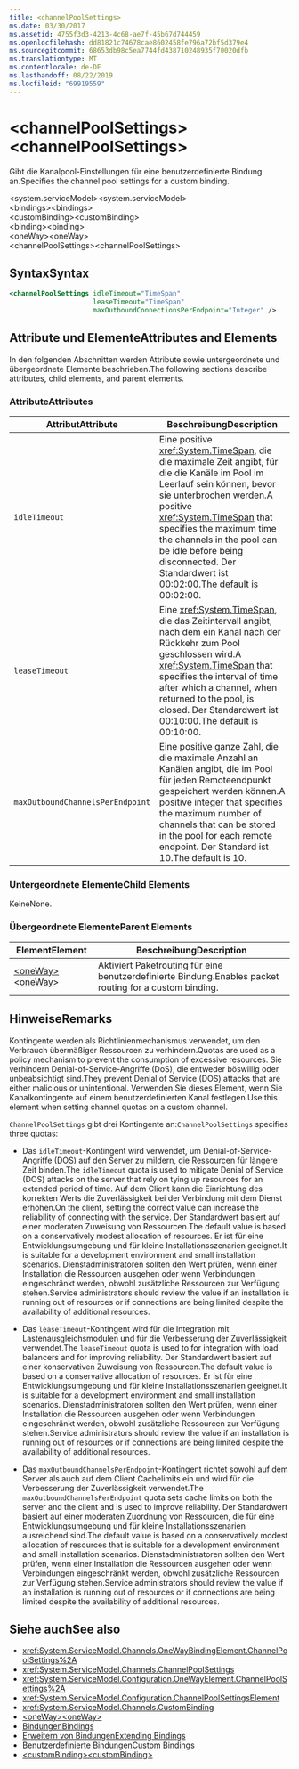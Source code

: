 ```yaml
---
title: <channelPoolSettings>
ms.date: 03/30/2017
ms.assetid: 4755f3d3-4213-4c68-ae7f-45b67d744459
ms.openlocfilehash: dd81821c74678cae8602458fe796a72bf5d379e4
ms.sourcegitcommit: 68653db98c5ea7744fd438710248935f70020dfb
ms.translationtype: MT
ms.contentlocale: de-DE
ms.lasthandoff: 08/22/2019
ms.locfileid: "69919559"
---
```

# <a name="channelpoolsettings"></a><span data-ttu-id="f62d0-101">\<channelPoolSettings></span><span class="sxs-lookup"><span data-stu-id="f62d0-101">\<channelPoolSettings></span></span>
<span data-ttu-id="f62d0-102">Gibt die Kanalpool-Einstellungen für eine benutzerdefinierte Bindung an.</span><span class="sxs-lookup"><span data-stu-id="f62d0-102">Specifies the channel pool settings for a custom binding.</span></span>  
  
 <span data-ttu-id="f62d0-103">\<system.serviceModel></span><span class="sxs-lookup"><span data-stu-id="f62d0-103">\<system.serviceModel></span></span>  
<span data-ttu-id="f62d0-104">\<bindings></span><span class="sxs-lookup"><span data-stu-id="f62d0-104">\<bindings></span></span>  
<span data-ttu-id="f62d0-105">\<customBinding></span><span class="sxs-lookup"><span data-stu-id="f62d0-105">\<customBinding></span></span>  
<span data-ttu-id="f62d0-106">\<binding></span><span class="sxs-lookup"><span data-stu-id="f62d0-106">\<binding></span></span>  
<span data-ttu-id="f62d0-107">\<oneWay></span><span class="sxs-lookup"><span data-stu-id="f62d0-107">\<oneWay></span></span>  
<span data-ttu-id="f62d0-108">\<channelPoolSettings></span><span class="sxs-lookup"><span data-stu-id="f62d0-108">\<channelPoolSettings></span></span>  
  
## <a name="syntax"></a><span data-ttu-id="f62d0-109">Syntax</span><span class="sxs-lookup"><span data-stu-id="f62d0-109">Syntax</span></span>  
  
```xml  
<channelPoolSettings idleTimeout="TimeSpan"
                     leaseTimeout="TimeSpan"
                     maxOutboundConnectionsPerEndpoint="Integer" />
```  
  
## <a name="attributes-and-elements"></a><span data-ttu-id="f62d0-110">Attribute und Elemente</span><span class="sxs-lookup"><span data-stu-id="f62d0-110">Attributes and Elements</span></span>  
 <span data-ttu-id="f62d0-111">In den folgenden Abschnitten werden Attribute sowie untergeordnete und übergeordnete Elemente beschrieben.</span><span class="sxs-lookup"><span data-stu-id="f62d0-111">The following sections describe attributes, child elements, and parent elements.</span></span>  
  
### <a name="attributes"></a><span data-ttu-id="f62d0-112">Attribute</span><span class="sxs-lookup"><span data-stu-id="f62d0-112">Attributes</span></span>  
  
|<span data-ttu-id="f62d0-113">Attribut</span><span class="sxs-lookup"><span data-stu-id="f62d0-113">Attribute</span></span>|<span data-ttu-id="f62d0-114">Beschreibung</span><span class="sxs-lookup"><span data-stu-id="f62d0-114">Description</span></span>|  
|---------------|-----------------|  
|`idleTimeout`|<span data-ttu-id="f62d0-115">Eine positive <xref:System.TimeSpan>, die die maximale Zeit angibt, für die die Kanäle im Pool im Leerlauf sein können, bevor sie unterbrochen werden.</span><span class="sxs-lookup"><span data-stu-id="f62d0-115">A positive <xref:System.TimeSpan> that specifies the maximum time the channels in the pool can be idle before being disconnected.</span></span> <span data-ttu-id="f62d0-116">Der Standardwert ist 00:02:00.</span><span class="sxs-lookup"><span data-stu-id="f62d0-116">The default is 00:02:00.</span></span>|  
|`leaseTimeout`|<span data-ttu-id="f62d0-117">Eine <xref:System.TimeSpan>, die das Zeitintervall angibt, nach dem ein Kanal nach der Rückkehr zum Pool geschlossen wird.</span><span class="sxs-lookup"><span data-stu-id="f62d0-117">A <xref:System.TimeSpan> that specifies the interval of time after which a channel, when returned to the pool, is closed.</span></span> <span data-ttu-id="f62d0-118">Der Standardwert ist 00:10:00.</span><span class="sxs-lookup"><span data-stu-id="f62d0-118">The default is 00:10:00.</span></span>|  
|`maxOutboundChannelsPerEndpoint`|<span data-ttu-id="f62d0-119">Eine positive ganze Zahl, die die maximale Anzahl an Kanälen angibt, die im Pool für jeden Remoteendpunkt gespeichert werden können.</span><span class="sxs-lookup"><span data-stu-id="f62d0-119">A positive integer that specifies the maximum number of channels that can be stored in the pool for each remote endpoint.</span></span> <span data-ttu-id="f62d0-120">Der Standard ist 10.</span><span class="sxs-lookup"><span data-stu-id="f62d0-120">The default is 10.</span></span>|  
  
### <a name="child-elements"></a><span data-ttu-id="f62d0-121">Untergeordnete Elemente</span><span class="sxs-lookup"><span data-stu-id="f62d0-121">Child Elements</span></span>  
 <span data-ttu-id="f62d0-122">Keine</span><span class="sxs-lookup"><span data-stu-id="f62d0-122">None.</span></span>  
  
### <a name="parent-elements"></a><span data-ttu-id="f62d0-123">Übergeordnete Elemente</span><span class="sxs-lookup"><span data-stu-id="f62d0-123">Parent Elements</span></span>  
  
|<span data-ttu-id="f62d0-124">Element</span><span class="sxs-lookup"><span data-stu-id="f62d0-124">Element</span></span>|<span data-ttu-id="f62d0-125">Beschreibung</span><span class="sxs-lookup"><span data-stu-id="f62d0-125">Description</span></span>|  
|-------------|-----------------|  
|[<span data-ttu-id="f62d0-126">\<oneWay></span><span class="sxs-lookup"><span data-stu-id="f62d0-126">\<oneWay></span></span>](oneway.md)|<span data-ttu-id="f62d0-127">Aktiviert Paketrouting für eine benutzerdefinierte Bindung.</span><span class="sxs-lookup"><span data-stu-id="f62d0-127">Enables packet routing for a custom binding.</span></span>|  
  
## <a name="remarks"></a><span data-ttu-id="f62d0-128">Hinweise</span><span class="sxs-lookup"><span data-stu-id="f62d0-128">Remarks</span></span>  
 <span data-ttu-id="f62d0-129">Kontingente werden als Richtlinienmechanismus verwendet, um den Verbrauch übermäßiger Ressourcen zu verhindern.</span><span class="sxs-lookup"><span data-stu-id="f62d0-129">Quotas are used as a policy mechanism to prevent the consumption of excessive resources.</span></span> <span data-ttu-id="f62d0-130">Sie verhindern Denial-of-Service-Angriffe (DoS), die entweder böswillig oder unbeabsichtigt sind.</span><span class="sxs-lookup"><span data-stu-id="f62d0-130">They prevent Denial of Service (DOS) attacks that are either malicious or unintentional.</span></span> <span data-ttu-id="f62d0-131">Verwenden Sie dieses Element, wenn Sie Kanalkontingente auf einem benutzerdefinierten Kanal festlegen.</span><span class="sxs-lookup"><span data-stu-id="f62d0-131">Use this element when setting channel quotas on a custom channel.</span></span>  
  
 <span data-ttu-id="f62d0-132">`ChannelPoolSettings` gibt drei Kontingente an:</span><span class="sxs-lookup"><span data-stu-id="f62d0-132">`ChannelPoolSettings` specifies three quotas:</span></span>  
  
- <span data-ttu-id="f62d0-133">Das `idleTimeout`-Kontingent wird verwendet, um Denial-of-Service-Angriffe (DOS) auf den Server zu mildern, die Ressourcen für längere Zeit binden.</span><span class="sxs-lookup"><span data-stu-id="f62d0-133">The `idleTimeout` quota is used to mitigate Denial of Service (DOS) attacks on the server that rely on tying up resources for an extended period of time.</span></span> <span data-ttu-id="f62d0-134">Auf dem Client kann die Einrichtung des korrekten Werts die Zuverlässigkeit bei der Verbindung mit dem Dienst erhöhen.</span><span class="sxs-lookup"><span data-stu-id="f62d0-134">On the client, setting the correct value can increase the reliability of connecting with the service.</span></span> <span data-ttu-id="f62d0-135">Der Standardwert basiert auf einer moderaten Zuweisung von Ressourcen.</span><span class="sxs-lookup"><span data-stu-id="f62d0-135">The default value is based on a conservatively modest allocation of resources.</span></span> <span data-ttu-id="f62d0-136">Er ist für eine Entwicklungsumgebung und für kleine Installationsszenarien geeignet.</span><span class="sxs-lookup"><span data-stu-id="f62d0-136">It is suitable for a development environment and small installation scenarios.</span></span> <span data-ttu-id="f62d0-137">Dienstadministratoren sollten den Wert prüfen, wenn einer Installation die Ressourcen ausgehen oder wenn Verbindungen eingeschränkt werden, obwohl zusätzliche Ressourcen zur Verfügung stehen.</span><span class="sxs-lookup"><span data-stu-id="f62d0-137">Service administrators should review the value if an installation is running out of resources or if connections are being limited despite the availability of additional resources.</span></span>  
  
- <span data-ttu-id="f62d0-138">Das `leaseTimeout`-Kontingent wird für die Integration mit Lastenausgleichsmodulen und für die Verbesserung der Zuverlässigkeit verwendet.</span><span class="sxs-lookup"><span data-stu-id="f62d0-138">The `leaseTimeout` quota is used to for integration with load balancers and for improving reliability.</span></span> <span data-ttu-id="f62d0-139">Der Standardwert basiert auf einer konservativen Zuweisung von Ressourcen.</span><span class="sxs-lookup"><span data-stu-id="f62d0-139">The default value is based on a conservative allocation of resources.</span></span> <span data-ttu-id="f62d0-140">Er ist für eine Entwicklungsumgebung und für kleine Installationsszenarien geeignet.</span><span class="sxs-lookup"><span data-stu-id="f62d0-140">It is suitable for a development environment and small installation scenarios.</span></span> <span data-ttu-id="f62d0-141">Dienstadministratoren sollten den Wert prüfen, wenn einer Installation die Ressourcen ausgehen oder wenn Verbindungen eingeschränkt werden, obwohl zusätzliche Ressourcen zur Verfügung stehen.</span><span class="sxs-lookup"><span data-stu-id="f62d0-141">Service administrators should review the value if an installation is running out of resources or if connections are being limited despite the availability of additional resources.</span></span>  
  
- <span data-ttu-id="f62d0-142">Das `maxOutboundChannelsPerEndpoint`-Kontingent richtet sowohl auf dem Server als auch auf dem Client Cachelimits ein und wird für die Verbesserung der Zuverlässigkeit verwendet.</span><span class="sxs-lookup"><span data-stu-id="f62d0-142">The `maxOutboundChannelsPerEndpoint` quota sets cache limits on both the server and the client and is used to improve reliability.</span></span> <span data-ttu-id="f62d0-143">Der Standardwert basiert auf einer moderaten Zuordnung von Ressourcen, die für eine Entwicklungsumgebung und für kleine Installationsszenarien ausreichend sind.</span><span class="sxs-lookup"><span data-stu-id="f62d0-143">The default value is based on a conservatively modest allocation of resources that is suitable for a development environment and small installation scenarios.</span></span> <span data-ttu-id="f62d0-144">Dienstadministratoren sollten den Wert prüfen, wenn einer Installation die Ressourcen ausgehen oder wenn Verbindungen eingeschränkt werden, obwohl zusätzliche Ressourcen zur Verfügung stehen.</span><span class="sxs-lookup"><span data-stu-id="f62d0-144">Service administrators should review the value if an installation is running out of resources or if connections are being limited despite the availability of additional resources.</span></span>  
  
## <a name="see-also"></a><span data-ttu-id="f62d0-145">Siehe auch</span><span class="sxs-lookup"><span data-stu-id="f62d0-145">See also</span></span>

- <xref:System.ServiceModel.Channels.OneWayBindingElement.ChannelPoolSettings%2A>
- <xref:System.ServiceModel.Channels.ChannelPoolSettings>
- <xref:System.ServiceModel.Configuration.OneWayElement.ChannelPoolSettings%2A>
- <xref:System.ServiceModel.Configuration.ChannelPoolSettingsElement>
- <xref:System.ServiceModel.Channels.CustomBinding>
- [<span data-ttu-id="f62d0-146">\<oneWay></span><span class="sxs-lookup"><span data-stu-id="f62d0-146">\<oneWay></span></span>](oneway.md)
- [<span data-ttu-id="f62d0-147">Bindungen</span><span class="sxs-lookup"><span data-stu-id="f62d0-147">Bindings</span></span>](../../../wcf/bindings.md)
- [<span data-ttu-id="f62d0-148">Erweitern von Bindungen</span><span class="sxs-lookup"><span data-stu-id="f62d0-148">Extending Bindings</span></span>](../../../wcf/extending/extending-bindings.md)
- [<span data-ttu-id="f62d0-149">Benutzerdefinierte Bindungen</span><span class="sxs-lookup"><span data-stu-id="f62d0-149">Custom Bindings</span></span>](../../../wcf/extending/custom-bindings.md)
- [<span data-ttu-id="f62d0-150">\<customBinding></span><span class="sxs-lookup"><span data-stu-id="f62d0-150">\<customBinding></span></span>](custombinding.md)
